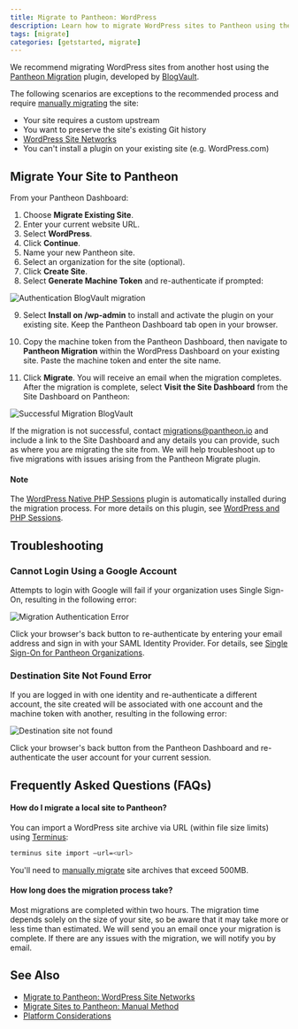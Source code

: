 ```yaml
---
title: Migrate to Pantheon: WordPress
description: Learn how to migrate WordPress sites to Pantheon using the Pantheon Migration plugin from BlogVault.
tags: [migrate]
categories: [getstarted, migrate]
---
```

We recommend migrating WordPress sites from another host using the [Pantheon Migration](https://wordpress.org/plugins/bv-pantheon-migration/) plugin, developed by [BlogVault](https://blogvault.net/).

The following scenarios are exceptions to the recommended process and require [manually migrating](/docs/migrate-manual) the site:

- Your site requires a custom upstream
- You want to preserve the site's existing Git history
- [WordPress Site Networks](/docs/migrate-wordpress-site-networks)
- You can't install a plugin on your existing site (e.g. WordPress.com)

## Migrate Your Site to Pantheon

From your Pantheon Dashboard:

1. Choose **Migrate Existing Site**.
2. Enter your current website URL.
3. Select **WordPress**.
4. Click **Continue**.
5. Name your new Pantheon site.
6. Select an organization for the site (optional).
7. Click **Create Site**.
8. Select **Generate Machine Token** and re-authenticate if prompted:

 ![Authentication BlogVault migration](/source/docs/assets/images/dashboard/migration-authentication-prompt.png)

9. Select **Install on /wp-admin** to install and activate the plugin on your existing site. Keep the Pantheon Dashboard tab open in your browser.

10. Copy the machine token from the Pantheon Dashboard, then navigate to **Pantheon Migration** within the WordPress Dashboard on your existing site. Paste the machine token and enter the site name.

11. Click **Migrate**. You will receive an email when the migration completes. After the migration is complete, select **Visit the Site Dashboard** from the Site Dashboard on Pantheon:

 ![Successful Migration BlogVault](/source/docs/assets/images/dashboard/successful-site-migration-complete-blogvault.png)

If the migration is not successful, contact <migrations@pantheon.io> and include a link to the Site Dashboard and any details you can provide, such as where you are migrating the site from. We will help troubleshoot up to five migrations with issues arising from the Pantheon Migrate plugin.

<div class="alert alert-info" role="alert">
<h4>Note</h4>  
The <a href="https://wordpress.org/plugins/wp-native-php-sessions/">WordPress Native PHP Sessions</a> plugin is automatically installed during the migration process. For more details on this plugin, see <a href="/docs/wordpress-sessions/">WordPress and PHP Sessions</a>.
</div>

## Troubleshooting
### Cannot Login Using a Google Account
Attempts to login with Google will fail if your organization uses Single Sign-On, resulting in the following error:

![Migration Authentication Error](/source/docs/assets/images/dashboard/migration-authentication-error.png)

Click your browser's back button to re-authenticate by entering your email address and sign in with your SAML Identity Provider. For details, see [Single Sign-On for Pantheon Organizations](/docs/sso-organizations/).

### Destination Site Not Found Error
If you are logged in with one identity and re-authenticate a different account, the site created will be associated with one account and the machine token with another, resulting in the following error:

![Destination site not found](/source/docs/assets/images/bv-destination-not-found-error.png)

Click your browser's back button from the Pantheon Dashboard and re-authenticate the user account for your current session.

## Frequently Asked Questions (FAQs)

#### How do I migrate a local site to Pantheon?
You can import a WordPress site archive via URL (within file size limits) using [Terminus](/docs/terminus):

```bash
terminus site import —url=<url>
```

You'll need to [manually migrate](/docs/migrate-manual) site archives that exceed 500MB.

#### How long does the migration process take?

Most migrations are completed within two hours. The migration time depends solely on the size of your site, so be aware that it may take more or less time than estimated. We will send you an email once your migration is complete. If there are any issues with the migration, we will notify you by email.

## See Also

- [Migrate to Pantheon: WordPress Site Networks](/docs/migrate-wordpress-site-networks)
- [Migrate Sites to Pantheon: Manual Method](/docs/migrate-manual)
- [Platform Considerations](/docs/platform-considerations)
